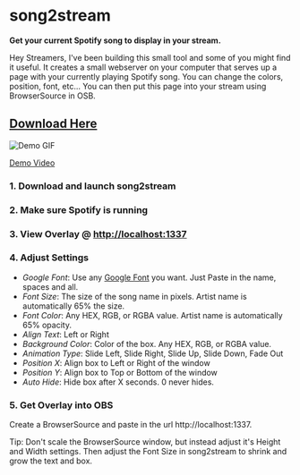 # song2stream

**Get your current Spotify song to display in your stream.**

Hey Streamers, I've been building this small tool and some of you might find it useful. It creates a small webserver on your computer that serves up a page with your currently playing Spotify song. You can change the colors, position, font, etc... You can then put this page into your stream using BrowserSource in OSB.

## [Download Here](https://github.com/bobbylaporte/song2stream/releases/tag/0.0.1)



![Demo GIF](https://media.giphy.com/media/xDoKwY1gZKlNK/giphy.gif)

[Demo Video](https://www.youtube.com/watch?v=3_9dBPEzlaU)

### 1. Download and launch song2stream

### 2. Make sure Spotify is running

### 3. View Overlay @ [http://localhost:1337](http://localhost:1337)

### 4. Adjust Settings

- *Google Font*: Use any [Google Font](https://fonts.google.com/) you want. Just Paste in the name, spaces and all.
- *Font Size*: The size of the song name in pixels. Artist name is automatically 65% the size.
- *Font Color*: Any HEX, RGB, or RGBA value. Artist name is automatically 65% opacity.
- *Align Text*: Left or Right
- *Background Color*: Color of the box. Any HEX, RGB, or RGBA value.
- *Animation Type*: Slide Left, Slide Right, Slide Up, Slide Down, Fade Out
- *Position X*: Align box to Left or Right of the window
- *Position Y*: Align box to Top or Bottom of the window
- *Auto Hide*: Hide box after X seconds. 0 never hides.


### 5. Get Overlay into OBS 
Create a BrowserSource and paste in the url http://localhost:1337.

Tip: Don't scale the BrowserSource window, but instead adjust it's Height and Width settings. Then adjust the Font Size in song2stream to shrink and grow the text and box.
